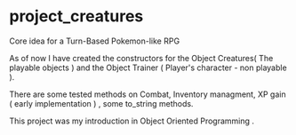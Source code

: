 # project_creatures
Core idea for a Turn-Based Pokemon-like RPG 

As of now I have created the constructors for the Object Creatures( The playable objects ) and the Object Trainer ( Player's character - non playable ).

There are some tested methods on Combat, Inventory managment, XP gain ( early implementation ) , some to_string methods.

This project was my introduction in Object Oriented Programming .
